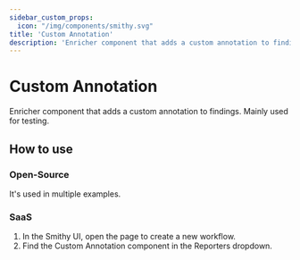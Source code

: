 ```yaml
---
sidebar_custom_props:
  icon: "/img/components/smithy.svg"
title: 'Custom Annotation'
description: 'Enricher component that adds a custom annotation to findings. Mainly used for testing.'
---
```


# Custom Annotation

Enricher component that adds a custom annotation to findings. Mainly used for
testing.

## How to use

### Open-Source

It's used in multiple examples.

### SaaS

1. In the Smithy UI, open the page to create a new workflow.
2. Find the Custom Annotation component in the Reporters dropdown.
